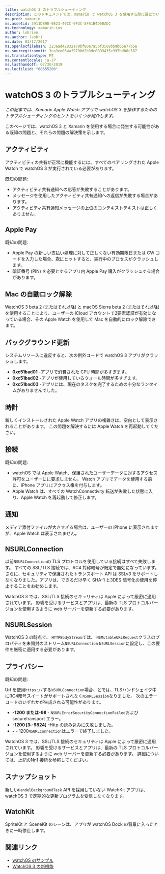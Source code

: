 ```yaml
---
title: watchOS 3 のトラブルシューティング
description: このドキュメントでは、Xamarin で watchOS 3 を使用する際に役立ついくつかのトラブルシューティングのヒントを提供します。 ヒントは、アクティビティ、Apple Pay、バックグラウンド更新、Nn 接続、プライバシーなどに関連しています。
ms.prod: xamarin
ms.assetid: 5911D898-0E23-40CC-9F3C-5F61B4D50ADC
ms.technology: xamarin-ios
author: lobrien
ms.author: laobri
ms.date: 03/17/2017
ms.openlocfilehash: 323aad42832a70bf80e7a5bf3508bb9b65e77b5a
ms.sourcegitcommit: 3ea9ee034af9790d2b0dc0893435e997bd06e587
ms.translationtype: MT
ms.contentlocale: ja-JP
ms.lasthandoff: 07/30/2019
ms.locfileid: "68655200"
---
```

# <a name="watchos-3-troubleshooting"></a>watchOS 3 のトラブルシューティング

_この記事では、Xamarin Apple Watch アプリで watchOS 3 を操作するためのトラブルシューティングのヒントをいくつか紹介します。_

このページでは、watchOS 3 と Xamarin を使用する場合に発生する可能性がある既知の問題と、それらの問題の解決策を示します。

## <a name="activities"></a>アクティビティ

アクティビティの共有が正常に機能するには、すべてのペアリングされた Apple Watch で watchOS 3 が実行されている必要があります。

既知の問題:

- アクティビティ共有通知への応答が失敗することがあります。
- メッセージを使用したアクティビティ共有通知への返信が失敗する場合があります。
- アクティビティ共有通知メッセージの上位のコンテキストテキストは正しくありません。

## <a name="apple-pay"></a>Apple Pay

既知の問題:

- Apple Pay の新しい支払い処理に対して正しくない有効期限日または CW コードを入力した場合、**次**にヒットすると、実行中のプロセスがクラッシュします。
- 暗証番号 (PIN) を必要とするアプリ内 Apple Pay 購入がクラッシュする場合があります。

## <a name="auto-mac-unlock"></a>Mac の自動ロック解除

WatchOS 3 beta 2 (またはそれ以降) と macOS Sierra beta 2 (またはそれ以降) を使用することにより、ユーザーの iCloud アカウントで2要素認証が有効になっている場合、その Apple Watch を使用して Mac を自動的にロック解除できます。

## <a name="background-refresh"></a>バックグラウンド更新

システムリソースに違反すると、次の例外コードで watchOS 3 アプリがクラッシュします。

- **0xc51bad01** -アプリで消費された CPU 時間が多すぎます。
- **0xc51bad02** -アプリが使用しているウォール時間が多すぎます。
- **0xc51bad03** -アプリには、現在のタスクを完了するための十分なランタイムがありませんでした。

## <a name="clock"></a>時計

新しくインストールされた Apple Watch アプリの複雑さは、空白として表示されることがあります。 この問題を解決するには Apple Watch を再起動してください。

## <a name="connectivity"></a>接続

既知の問題:

- watchOS では Apple Watch、保護されたユーザーデータに対するアクセス許可をユーザーにに要求しません。 Watch アプリでデータを使用する前に、iPhone アプリにアクセス権を付与します。
- Apple Watch は、すべての WatchConnectivity 転送が失敗した状態に入り、Apple Watch を再起動して修正します。

## <a name="notifications"></a>通知

メディア添付ファイルが大きすぎる場合は、ユーザーの iPhone に表示されますが、Apple Watch は表示されません。

## <a name="nsurlconnection"></a>NSURLConnection

以前`NSURLConnection`の TLS プロトコルを使用している接続はすべて失敗します。 すべての SSL/TLS 接続では、RC4 対称暗号が既定で無効になっています。 さらに、セキュリティで保護されたトランスポート API は SSLv3 をサポートしなくなりました。アプリは、できるだけ早く SHA-1 と3DES 暗号化の使用を停止することをお勧めします。

WatchOS 3 では、SSL/TLS 接続のセキュリティは Apple によって厳密に適用されています。 影響を受けるサービスとアプリは、最新の TLS プロトコルバージョンを使用するように web サーバーを更新する必要があります。

## <a name="nsurlsession"></a>NSURLSession

WatchOS 3 の時点で、 `HTTPBodyStream`では、 `NSMutableURLRequest`クラスのプロパティを未開封のストリーム`NSURLConnection` `NSURLSession`に設定し、この要件を厳密に適用する必要があります。

## <a name="privacy"></a>プライバシー

既知の問題:

Url を使用`https://`する`NSURLConnection`場合、とでは、TLSハンドシェイク中にRC4暗号スイートがサポートされなく`NSURLSession`なりました。 次のエラーコードのいずれかが生成される可能性があります。

- **-1200 または-98** - `NSURLErrorSecurityConnectionFailed`および securetransport エラー。
- **-1200 [3:-9824]** -Http の読み込みに失敗しました。
- **-**  -  1200`NSURLConnection`はエラーで終了しました。

WatchOS 3 では、SSL/TLS 接続のセキュリティは Apple によって厳密に適用されています。 影響を受けるサービスとアプリは、最新の TLS プロトコルバージョンを使用するように web サーバーを更新する必要があります。 詳細については、上記の[Nn1 接続](#nsurlconnection)を参照してください。

## <a name="snapshots"></a>スナップショット

新しい`HandelBackgroundTask` API を採用していない WatchKit アプリは、watchOS 3 で定期的な更新プログラムを受信しなくなります。 

## <a name="watchkit"></a>WatchKit

SpriteKit と SceneKit のシーンは、アプリが watchOS Dock の背景に入ったときに一時停止します。

## <a name="related-links"></a>関連リンク

- [watchOS のサンプル](https://docs.microsoft.com/samples/browse/?products=xamarin&term=Xamarin.iOS+watchOS)
- [WatchOS 3 の新機能](https://developer.apple.com/library/prerelease/content/releasenotes/General/WhatsNewInwatchOS/Articles/watchOS3.html#//apple_ref/doc/uid/TP40017085-SW1)
